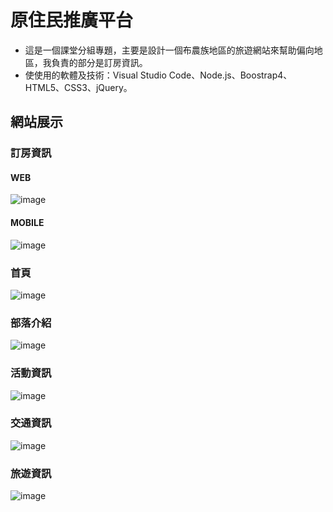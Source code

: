 # 原住民推廣平台
- 這是一個課堂分組專題，主要是設計一個布農族地區的旅遊網站來幫助偏向地區，我負責的部分是訂房資訊。
- 使使用的軟體及技術：Visual Studio Code、Node.js、Boostrap4、HTML5、CSS3、jQuery。
## 網站展示
### 訂房資訊
#### WEB
![image](./Docs/%E7%95%B6%E5%9C%B0%E8%A8%82%E6%88%BF%E8%B3%87%E8%A8%8A(WEB).jpeg)
#### MOBILE
![image](./Docs/%E7%95%B6%E5%9C%B0%E8%A8%82%E6%88%BF%E8%B3%87%E8%A8%8A(MOBILE).jpeg)
### 首頁
![image](./Docs/%E9%A6%96%E9%A0%81.jpeg)
### 部落介紹
![image](./Docs/%E5%B8%83%E8%BE%B2%E6%97%8F%E6%96%87%E5%8C%96%E8%88%87%E7%BE%8E%E9%A3%9F%E4%BB%8B%E7%B4%B9.jpeg)
### 活動資訊
![image](./Docs/%E6%B4%BB%E5%8B%95%E6%9F%A5%E8%A9%A2.jpeg)
### 交通資訊
![image](./Docs/%E4%BA%A4%E9%80%9A%E6%9F%A5%E8%A9%A2.jpeg)
### 旅遊資訊
![image](./Docs/%E6%97%85%E9%81%8A%E8%B3%87%E8%A8%8A.jpeg)
